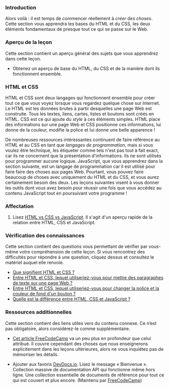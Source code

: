 ### Introduction

Alors voilà : il est temps de commencer réellement à _créer des choses_. Cette section vous apprendra les bases du HTML et du CSS, les deux éléments fondamentaux de presque tout ce qui se passe sur le Web.

### Aperçu de la leçon

Cette section contient un aperçu général des sujets que vous apprendrez dans cette leçon.

- Obtenez un aperçu de base du HTML, du CSS et de la manière dont ils fonctionnent ensemble.

### HTML et CSS

HTML et CSS sont deux langages qui fonctionnent ensemble pour créer tout ce que vous voyez lorsque vous regardez quelque chose sur Internet. Le HTML est les données brutes à partir desquelles une page Web est construite. Tous les textes, liens, cartes, listes et boutons sont créés en HTML. CSS est ce qui ajoute du _style_ à ces éléments simples. HTML place des informations sur une page Web et CSS positionne ces informations, lui donne de la couleur, modifie la police et lui donne une belle apparence !

De nombreuses ressources intéressantes continuent de faire référence au HTML et au CSS en tant que _langages de programmation_, mais si vous voulez être technique, les étiqueter comme tels n'est pas tout à fait exact, car ils ne concernent que la présentation d'informations. Ils ne sont utilisés pour programmer aucune logique. JavaScript, que vous apprendrez dans la section suivante, est un langage de programmation car il est utilisé pour faire faire des choses aux pages Web. Pourtant, vous pouvez faire beaucoup de choses avec uniquement du HTML et du CSS, et vous aurez certainement besoin des deux. Les leçons suivantes visent à vous donner les outils dont vous avez besoin pour réussir une fois que vous accédez au contenu JavaScript tout en poursuivant votre programme !

### Affectation

<div class="lesson-content__panel" markdown="1">

1. Lisez [HTML vs CSS vs JavaScript](https://brytdesigns.com/html-css-javascript-whats-the-difference/). Il s'agit d'un aperçu rapide de la relation entre HTML, CSS et JavaScript.

</div>

### Vérification des connaissances

Cette section contient des questions vous permettant de vérifier par vous-même votre compréhension de cette leçon. Si vous rencontrez des difficultés pour répondre à une question, cliquez dessus et consultez le matériel auquel elle renvoie.

- [Que signifient HTML et CSS ?](https://brytdesigns.com/html-css-javascript-whats-the-difference/#What_is_HTML)
- [Entre HTML et CSS, lequel utiliseriez-vous pour mettre des paragraphes de texte sur une page Web ?](#html-and-css)
- [Entre HTML et CSS, lequel utiliseriez-vous pour changer la police et la couleur de fond d'un bouton ?](#html-and-css)
- [Quelle est la différence entre HTML, CSS et JavaScript ?](https://brytdesigns.com/html-css-javascript-whats-the-difference/)

### Ressources additionnelles

Cette section contient des liens utiles vers du contenu connexe. Ce n’est pas obligatoire, alors considérez-le comme supplémentaire.

- [Cet article FreeCodeCamp](https://www.freecodecamp.org/news/html-css-and-javascript-explained-for-beginners/) va un peu plus en profondeur que celui attribué. Il couvre cependant des choses que nous enseignerons explicitement dans les leçons ultérieures, alors ne vous inquiétez pas de mémoriser les détails.

- Ajouter aux favoris [DevDocs.io](https://devdocs.io). Lisez le message « Bienvenue ». Collection massive de documentation API qui fonctionne même hors ligne. Une collection essentielle de documents de référence pour tout ce qui est couvert et plus encore. (Maintenu par [FreeCodeCamp](https://freecodecamp.org))

